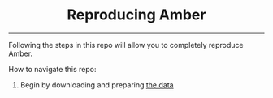 <h1 align="center">Reproducing Amber</h1>

---
Following the steps in this repo will allow you to completely reproduce Amber.

How to navigate this repo:
1. Begin by downloading and preparing [the data](./data-prep) 
